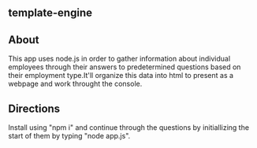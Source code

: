 ## template-engine

## About
This app uses node.js in order to gather information about individual employees through their answers to predetermined questions based on their employment type.It'll organize this data into html to present as a webpage and work throught the console. 

## Directions

Install using "npm i" and continue through the questions by initiallizing the start of them by typing "node app.js".

## 
